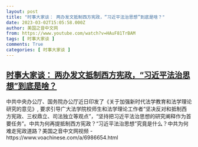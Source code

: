 ```yaml
---
layout: post
title: "时事大家谈： 两办发文抵制西方宪政，“习近平法治思想”到底是啥？"
date: 2023-03-02T15:05:58.000Z
author: 美国之音中文网
from: https://www.youtube.com/watch?v=HAuF81TrBAM
tags: [ 时事大家谈 ]
comments: True
categories: [ 时事大家谈 ]
---
```

<!--1677769558000-->
[时事大家谈： 两办发文抵制西方宪政，“习近平法治思想”到底是啥？](https://www.youtube.com/watch?v=HAuF81TrBAM)
------

<div>
中共中央办公厅、国务院办公厅近日印发了《关于加强新时代法学教育和法学理论研究的意见》, 要求引导广大法学院校师生和法学理论工作者“坚决反对和抵制西方宪政、三权鼎立、司法独立等观点”，“坚持把习近平法治思想的研究阐释作为首要任务”。中共为何再提抵制西方宪政？“习近平法治思想”究竟是什么？中共为何难走宪政道路？美国之音中文网视频 - https://www.voachinese.com/a/6986654.html
</div>
